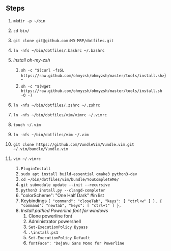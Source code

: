 ## Steps

1. `mkdir -p ~/bin`
1. `cd bin/`
1. `git clone git@github.com:MD-MRP/dotfiles.git`
1. `ln -nfs ~/bin/dotfiles/.bashrc ~/.bashrc`
1. *install oh-my-zsh*
    1. `sh -c "$(curl -fsSL https://raw.github.com/ohmyzsh/ohmyzsh/master/tools/install.sh>`)"
    1. `sh -c "$(wget https://raw.github.com/ohmyzsh/ohmyzsh/master/tools/install.sh -O -)`

1. `ln -nfs ~/bin/dotfiles/.zshrc ~/.zshrc`
1. `ln -nfs ~/bin/dotfiles/vim/vimrc ~/.vimrc`
1. `touch ~/.vim`
1. `ln -nfs ~/bin/dotfiles/vim ~/.vim`
1. `git clone https://github.com/VundleVim/Vundle.vim.git ~/.vim/bundle/Vundle.vim`
1. `vim ~/.vimrc`
    1. `PluginInstall`
    1. `sudo apt install build-essential cmake3 python3-dev`
    1. `cd ~/bin/dotfiles/vim/bundle/YouCompleteMe/`
    1. `git submodule update --init --recursive`
    1. `python3 install.py --clangd-completer`
    1. "colorScheme": "One Half Dark" #in list
    1. Keybindings
    `{
    "command": "closeTab",
        "keys": [
                "ctrl+w"
                ]
    },
    {
    "command": "newTab",
        "keys": [
                "ctrl+t"
                ]
    },`
    1. *Install pathed Powerline font for windows*
        1. Clone powerline font
        1. Administrator powershell
        1. `Set-ExecutionPolicy Bypass`
        1. `.\install.ps1`
        1. `Set-ExecutionPolicy Default`
        1. `fontFace": "DejaVu Sans Mono for Powerline`

<!-- 
install colorls for special folder and file view. add icon to make it more
beautiful. icons a
1. install [nerdfont](https://github.com/ryanoasis/nerd-fonts/blob/master/readme.md#option-4-homebrew-fonts)

2. install colorls by following these [steps](https://github.com/athityakumar/colorls#installation)


 -->